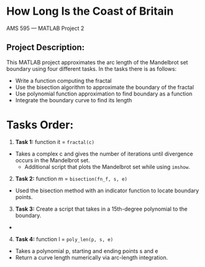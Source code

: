 # How Long Is the Coast of Britain
AMS 595 — MATLAB Project 2

## Project Description:
This MATLAB project approximates the arc length of the Mandelbrot set boundary using four different tasks. In the tasks there is as follows: 

  - Write a function computing the fractal
  - Use the bisection algorithm to approximate the boundary of the fractal
  - Use polynomial function approximation to find boundary as a function
  - Integrate the boundary curve to find its length

# Tasks Order:
1. **Task 1:** function it = `fractal(c)`
- Takes a complex c and gives the number of iterations until divergence occurs in the Mandelbrot set.
  - Additional script that plots the Mandelbrot set while using `imshow`.
    
2. **Task 2:** function m = `bisection(fn_f, s, e)`
- Used the bisection method with an indicator function to locate boundary points.
3. **Task 3:** Create a script that takes in a 15th-degree polynomial to the boundary.
- 
4. **Task 4:**  function l = `poly_len(p, s, e)`
- Takes a polynomial p, starting and ending points s and e
- Return a curve length numerically via arc-length integration.
